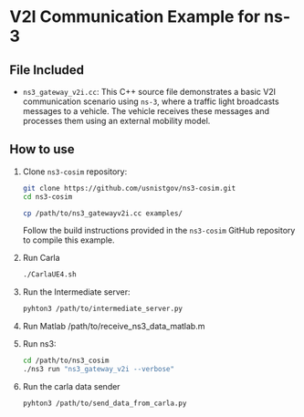 # V2I Communication Example for ns-3

##  File Included

- `ns3_gateway_v2i.cc`: This C++ source file demonstrates a basic V2I communication scenario using `ns-3`, where a traffic light broadcasts messages to a vehicle. The vehicle receives these messages and processes them using an external mobility model.

##  How to use

1. Clone `ns3-cosim` repository:

   ```bash
   git clone https://github.com/usnistgov/ns3-cosim.git
   cd ns3-cosim
   ```
   ```bash
   cp /path/to/ns3_gatewayv2i.cc examples/
   ```
   
   Follow the build instructions provided in the `ns3-cosim` GitHub repository to compile this example.

2. Run Carla

   ```bash
   ./CarlaUE4.sh
   ```

3. Run the Intermediate server:

   ```bash
   pyhton3 /path/to/intermediate_server.py
   ```


4. Run Matlab /path/to/receive_ns3_data_matlab.m
5. Run ns3:

   ```bash
   cd /path/to/ns3_cosim
   ./ns3 run "ns3_gateway_v2i --verbose"
   ```

6. Run the carla data sender

   ```bash
   pyhton3 /path/to/send_data_from_carla.py
   ```


